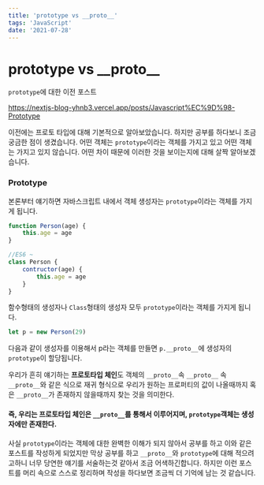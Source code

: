 ```yaml
---
title: 'prototype vs __proto__'
tags: 'JavaScript'
date: '2021-07-28'
---
```


# prototype vs  \_\_proto__

`prototype`에 대한 이전 포스트 

https://nextjs-blog-yhnb3.vercel.app/posts/Javascript%EC%9D%98-Prototype

이전에는 프로토 타입에 대해 기본적으로 알아보았습니다. 하지만 공부를 하다보니 조금 궁금한 점이 생겼습니다. 어떤 객체는 `prototype`이라는 객체를 가지고 있고 어떤 객체는 가지고 있지 않습니다. 어떤 차이 때문에 이러한 것을 보이는지에 대해 살짝 알아보겠습니다.

### Prototype

본론부터 얘기하면 자바스크립트 내에서 객체 생성자는 `prototype`이라는 객체를 가지게 됩니다. 

```javascript
function Person(age) {
    this.age = age
}

//ES6 ~
class Person {
    contructor(age) {
        this.age = age
    }
}
```

함수형태의 생성자나 `Class`형태의 생성자 모두 `prototype`이라는 객체를 가지게 됩니다. 

```javascript
let p = new Person(29)
```

다음과 같이 생성자를 이용해서 p라는 객체를 만들면 `p.__proto__`에 생성자의 `prototype`이 할당됩니다.

우리가 흔히 얘기하는 **프로토타입 체인**도 객체의 `__proto__`속 `__proto__` 속 `__proto__`와 같은 식으로 재귀 형식으로 우리가 원하는 프로퍼티의 값이 나올때까지 혹은 `__proto__`가 존재하지 않을때까지 찾는 것을 의미한다.

#### 즉, 우리는 프로토타입 체인은 `__proto__`를 통해서 이루어지며, `prototype`객체는 생성자에만 존재한다.

사실 `prototype`이라는 객체에 대한 완벽한 이해가 되지 않아서 공부를 하고 이와 같은 포스트를 작성하게 되었지만 막상 공부를 하고 `__proto__`와 `prototype`에 대해 적으려고하니 너무 당연한 얘기를 서술하는것 같아서 조금 어색하긴합니다. 하지만 이런 포스트를 머리 속으로 스스로 정리하며 작성을 하다보면 조금씩 더 기억에 남는 것 같습니다.

